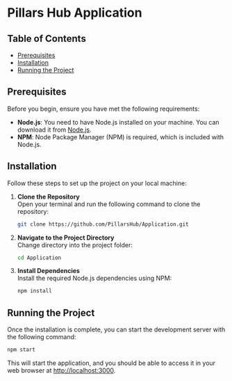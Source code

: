 # Pillars Hub Application

## Table of Contents

- [Prerequisites](#prerequisites)
- [Installation](#installation)
- [Running the Project](#running-the-project)

## Prerequisites

Before you begin, ensure you have met the following requirements:

- **Node.js**: You need to have Node.js installed on your machine. You can download it from [Node.js](https://nodejs.org/).
- **NPM**: Node Package Manager (NPM) is required, which is included with Node.js.

## Installation

Follow these steps to set up the project on your local machine:

1. **Clone the Repository**  
   Open your terminal and run the following command to clone the repository:

   ```bash
   git clone https://github.com/PillarsHub/Application.git
   ```

2. **Navigate to the Project Directory**  
   Change directory into the project folder:

   ```bash
   cd Application
   ```

3. **Install Dependencies**  
   Install the required Node.js dependencies using NPM:

   ```bash
   npm install
   ```

## Running the Project

Once the installation is complete, you can start the development server with the following command:

```bash
npm start
```

This will start the application, and you should be able to access it in your web browser at [http://localhost:3000](http://localhost:3000).

